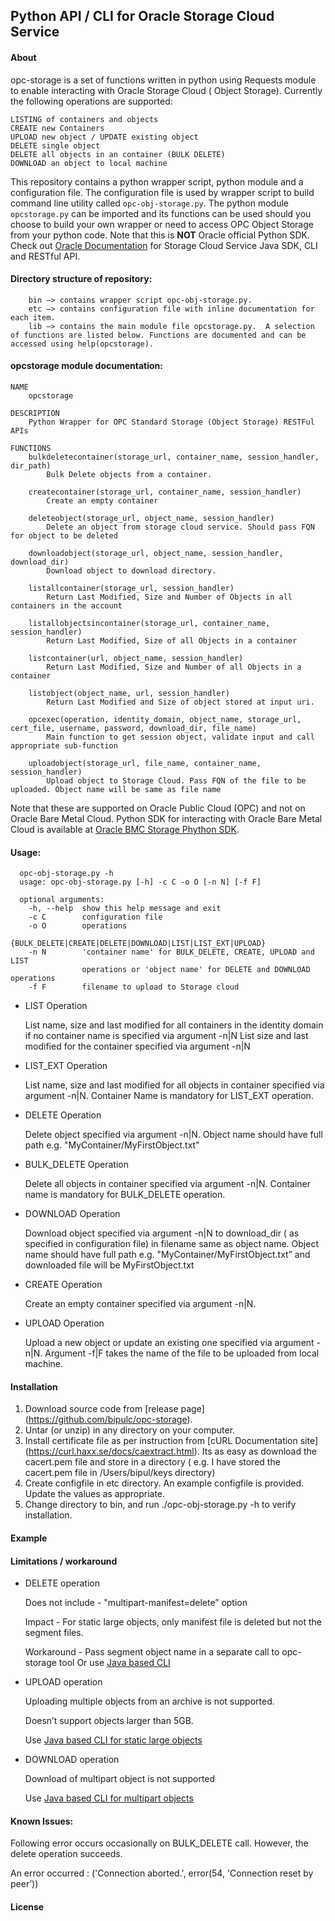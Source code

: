## Python API / CLI for Oracle Storage Cloud Service

#### About

opc-storage is a set of functions written in python using Requests module to enable interacting with Oracle Storage Cloud ( Object Storage). Currently the following operations are supported:

```
LISTING of containers and objects
CREATE new Containers
UPLOAD new object / UPDATE existing object
DELETE single object
DELETE all objects in an container (BULK DELETE)
DOWNLOAD an object to local machine
```

This repository contains a python wrapper script, python module and a configuration file. The configuration file is used by wrapper script to build command line utility called `opc-obj-storage.py`. The python module `opcstorage.py` can be imported and its functions can be used should you choose to build your own wrapper or need to access OPC Object Storage from your python code. 
Note that this is __NOT__ Oracle official Python SDK. Check out [Oracle Documentation](http://docs.oracle.com/en/cloud/iaas/storage-cloud/cssto/index.html) for Storage Cloud Service Java SDK, CLI and RESTful API.

#### Directory structure of repository:
```
    bin —> contains wrapper script opc-obj-storage.py.
    etc —> contains configuration file with inline documentation for each item.
    lib —> contains the main module file opcstorage.py.  A selection of functions are listed below. Functions are documented and can be accessed using help(opcstorage).
```
#### opcstorage module documentation:

```
NAME
    opcstorage

DESCRIPTION
    Python Wrapper for OPC Standard Storage (Object Storage) RESTFul APIs

FUNCTIONS
    bulkdeletecontainer(storage_url, container_name, session_handler, dir_path)
        Bulk Delete objects from a container.
    
    createcontainer(storage_url, container_name, session_handler)
        Create an empty container
    
    deleteobject(storage_url, object_name, session_handler)
        Delete an object from storage cloud service. Should pass FQN for object to be deleted
    
    downloadobject(storage_url, object_name, session_handler, download_dir)
        Download object to download directory.
    
    listallcontainer(storage_url, session_handler)
        Return Last Modified, Size and Number of Objects in all containers in the account
    
    listallobjectsincontainer(storage_url, container_name, session_handler)
        Return Last Modified, Size of all Objects in a container

    listcontainer(url, object_name, session_handler)
        Return Last Modified, Size and Number of all Objects in a container
    
    listobject(object_name, url, session_handler)
        Return Last Modified and Size of object stored at input uri.
    
    opcexec(operation, identity_domain, object_name, storage_url, cert_file, username, password, download_dir, file_name)
        Main function to get session object, validate input and call appropriate sub-function
      
    uploadobject(storage_url, file_name, container_name, session_handler)
        Upload object to Storage Cloud. Pass FQN of the file to be uploaded. Object name will be same as file name

```

Note that these are supported on Oracle Public Cloud (OPC) and not on Oracle Bare Metal Cloud. Python SDK for interacting with Oracle Bare Metal Cloud is available at [Oracle BMC Storage Phython SDK](https://github.com/oracle/bmcs-python-sdk).


#### Usage:

```
  opc-obj-storage.py -h
  usage: opc-obj-storage.py [-h] -c C -o O [-n N] [-f F]

  optional arguments:
    -h, --help  show this help message and exit
    -c C        configuration file
    -o O        operations
                {BULK_DELETE|CREATE|DELETE|DOWNLOAD|LIST|LIST_EXT|UPLOAD}
    -n N        'container name' for BULK_DELETE, CREATE, UPLOAD and LIST
                operations or 'object name' for DELETE and DOWNLOAD operations
    -f F        filename to upload to Storage cloud

```
- LIST Operation

    List name, size and last modified for all containers in the identity domain if no container name is specified via argument -n|N
    List  size and last modified for the container specified via argument -n|N
    
- LIST_EXT Operation

    List name, size and last modified for all objects in container specified via argument -n|N. Container Name is mandatory for LIST_EXT operation.

- DELETE Operation

    Delete object specified via argument -n|N. Object name should have full path e.g. "MyContainer/MyFirstObject.txt"

- BULK_DELETE Operation

   Delete all objects in container specified via argument -n|N. Container name is mandatory for BULK_DELETE operation.

- DOWNLOAD Operation

    Download object specified via argument -n|N  to download_dir ( as specified in configuration file) in filename same as object name. Object name should have full path e.g. "MyContainer/MyFirstObject.txt” and downloaded file will be MyFirstObject.txt

- CREATE Operation

    Create an empty container specified via argument -n|N.

- UPLOAD Operation

    Upload a new object or update an existing one specified via argument -n|N. 
    Argument -f|F takes the name of the file to be uploaded from local machine.

#### Installation

1. Download source code from [release page] (https://github.com/bipulc/opc-storage).
2. Untar (or unzip) in any directory on your computer.
3. Install certificate file as per instruction from [cURL Documentation site] (https://curl.haxx.se/docs/caextract.html). Its as easy as download the cacert.pem file and store in a directory ( e.g. I have stored the cacert.pem file in /Users/bipul/keys directory)
4. Create configfile in etc directory. An example configfile is provided. Update the values as appropriate. 
5. Change directory to bin, and run ./opc-obj-storage.py -h to verify installation.

#### Example


#### Limitations / workaround

- DELETE operation

   Does not include - "multipart-manifest=delete” option
   
   Impact - For static large objects, only manifest file is deleted but not the segment files.
   
   Workaround - Pass segment object name in a separate call to opc-storage tool Or use [Java based CLI](http://docs.oracle.com/en/cloud/iaas/storage-cloud/csclr/deleting-object.html)

- UPLOAD operation

    Uploading multiple objects from an archive is not supported.
    
    Doesn’t support objects larger than 5GB.
    
    Use [Java based CLI for static large objects](http://docs.oracle.com/en/cloud/iaas/storage-cloud/csclr/uploading-files.html)
    
- DOWNLOAD operation

     Download of multipart object is not supported
     
     Use [Java based CLI for multipart objects](http://docs.oracle.com/en/cloud/iaas/storage-cloud/csclr/downloading-object.html)


#### Known Issues:
Following error occurs occasionally on BULK_DELETE call. However, the delete operation succeeds.

An error occurred : ('Connection aborted.', error(54, 'Connection reset by peer’))

#### License
